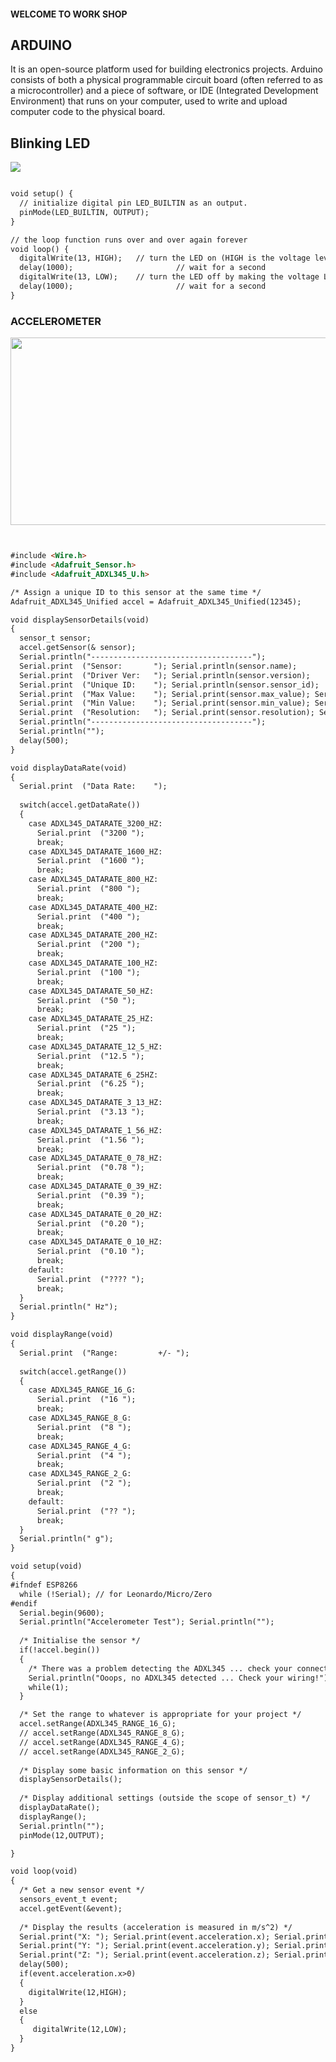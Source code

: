 #### WELCOME TO WORK SHOP
## ARDUINO

  It is an open-source platform used for building electronics projects. Arduino consists of both a physical programmable circuit board (often referred to as a microcontroller) and a piece of software, or IDE (Integrated Development Environment) that runs on your computer, used to write and upload computer code to the physical board.

## Blinking  LED



<img src="https://lh3.googleusercontent.com/7Gk9LGjB8oSRRnKOsgfddZRuFhcpxEGdFEwiiCfrtyqdKdMGDZpU02WeXM4WYj6hhmDW9_uA-2YzPB1SgypiaFl_v5NzodoKk7wrzNuNj9-n9aa_elyO0ix-n9KO3sG4lzpnBclfn1oICJ7mMh4CrsQrhk0oOEo76aRcvEIrOMzxDmItsnVwJu6WvstX-vUb4acjPOtacNggFPcQX5uGhQuYnkGgdljMBLjEBxWvsNjl8SmgweX5r5F5k0vMvkTrlh8YHJlI9qsb_FRaGfRNX0zlgyHJYn6Nj2etc_vB07b4dNYz6FAhwiX801W3DnvrBjO6ZTfEcyjVqIjJBXtE-2_IP24_OIA4r27QnUT4VnmKA0hTcefUp8rYmkujUnvuweoHVKZW6iwXBwfeVHCiVaqnqdshXafAuESWrkPsQ2UXJo-gmfRnTOO3LvY1Q3pKWgwo061zhekpcRPwdlnNYG6o08G5IE7D7tk-ZZvbfhz6mEDKCaKpZ5xzG_gjD4-DvoKksu2jvyprtFKoRhNNUGmJxrWlayGa3OPABvM9_0tFXav6fcBcWqteiR9F2gvXC3s6frwC9fQ7EabwYyhN9mzZ6B99cdCrfT2vYCoO9gbBte-qdu5KxOjVaqB8yg_o38HTlqXR_-oDeGF7BMESV3g=w676-h711-no">

```markdown

void setup() {
  // initialize digital pin LED_BUILTIN as an output.
  pinMode(LED_BUILTIN, OUTPUT);
}

// the loop function runs over and over again forever
void loop() {
  digitalWrite(13, HIGH);   // turn the LED on (HIGH is the voltage level)
  delay(1000);                       // wait for a second
  digitalWrite(13, LOW);    // turn the LED off by making the voltage LOW
  delay(1000);                       // wait for a second
}
```
### ACCELEROMETER


<img src="https://lh3.googleusercontent.com/dbptci5bvODfZZYAILXxJtp-GfqF3eQxjrSW4plfqt65JZk9E42KTC_iSSm80GrSqD45oFlsUaYolk1zzg3FpwbRjJBqdICrO5YcF1nDwy-Kr6dQ8T0G8KdT4Yrsju0euaZdBp8XKB2QavkxKoeR7SYXkBtAQC9oBXJ7G3nzlHYMtmnOXXhh7-271BLyIQ1o_-wUke_g-N4BypAczb2NkALDtS6gyCZGr5cEDJFLMQREUvFUHP5tTMBQmmPIB4hYOpdt79wRSHoM9NVZeFrYAQklDFYMX-cwu-yJSXIl0-7Uuh7OaC18tKKBIYCUE5jOLV3cyUcKj8EHSUD3UJ_jgLvlmtJG2H4T20HhGF1knwb6zykBm1hCp7WBUCkhACyd8Jto1r-mLL_h-aBFis1ulyKCi_HcGmfUE31W5DBmUEMvsUpLW4B83xsTKuQI_mbC5NCksGlQBWXEbb2MKUWXI93Sk75BZqPKPrBeHLRyiIYmWoMJGFWuULERkMu2a61sMrYKADzR2H9d_Bf9ON2Bunk1lcTxGbJK1Vkged2YlK7ugBH78LFQfRQLjGZf_LyvE84ia__PuAP3ujjJFVexjHhASU-soeE2ako7TxYkfE1XOHYag2Siuy7wwxmvGrHFCLFEmNlDdNnYkwR66DND2Sc=w352-h280-no" height="300" width="800" >



```markdown


#include <Wire.h>
#include <Adafruit_Sensor.h>
#include <Adafruit_ADXL345_U.h>

/* Assign a unique ID to this sensor at the same time */
Adafruit_ADXL345_Unified accel = Adafruit_ADXL345_Unified(12345);

void displaySensorDetails(void)
{
  sensor_t sensor;
  accel.getSensor(& sensor);
  Serial.println("------------------------------------");
  Serial.print  ("Sensor:       "); Serial.println(sensor.name);
  Serial.print  ("Driver Ver:   "); Serial.println(sensor.version);
  Serial.print  ("Unique ID:    "); Serial.println(sensor.sensor_id);
  Serial.print  ("Max Value:    "); Serial.print(sensor.max_value); Serial.println(" m/s^2");
  Serial.print  ("Min Value:    "); Serial.print(sensor.min_value); Serial.println(" m/s^2");
  Serial.print  ("Resolution:   "); Serial.print(sensor.resolution); Serial.println(" m/s^2");  
  Serial.println("------------------------------------");
  Serial.println("");
  delay(500);
}

void displayDataRate(void)
{
  Serial.print  ("Data Rate:    "); 
  
  switch(accel.getDataRate())
  {
    case ADXL345_DATARATE_3200_HZ:
      Serial.print  ("3200 "); 
      break;
    case ADXL345_DATARATE_1600_HZ:
      Serial.print  ("1600 "); 
      break;
    case ADXL345_DATARATE_800_HZ:
      Serial.print  ("800 "); 
      break;
    case ADXL345_DATARATE_400_HZ:
      Serial.print  ("400 "); 
      break;
    case ADXL345_DATARATE_200_HZ:
      Serial.print  ("200 "); 
      break;
    case ADXL345_DATARATE_100_HZ:
      Serial.print  ("100 "); 
      break;
    case ADXL345_DATARATE_50_HZ:
      Serial.print  ("50 "); 
      break;
    case ADXL345_DATARATE_25_HZ:
      Serial.print  ("25 "); 
      break;
    case ADXL345_DATARATE_12_5_HZ:
      Serial.print  ("12.5 "); 
      break;
    case ADXL345_DATARATE_6_25HZ:
      Serial.print  ("6.25 "); 
      break;
    case ADXL345_DATARATE_3_13_HZ:
      Serial.print  ("3.13 "); 
      break;
    case ADXL345_DATARATE_1_56_HZ:
      Serial.print  ("1.56 "); 
      break;
    case ADXL345_DATARATE_0_78_HZ:
      Serial.print  ("0.78 "); 
      break;
    case ADXL345_DATARATE_0_39_HZ:
      Serial.print  ("0.39 "); 
      break;
    case ADXL345_DATARATE_0_20_HZ:
      Serial.print  ("0.20 "); 
      break;
    case ADXL345_DATARATE_0_10_HZ:
      Serial.print  ("0.10 "); 
      break;
    default:
      Serial.print  ("???? "); 
      break;
  }  
  Serial.println(" Hz");  
}

void displayRange(void)
{
  Serial.print  ("Range:         +/- "); 
  
  switch(accel.getRange())
  {
    case ADXL345_RANGE_16_G:
      Serial.print  ("16 "); 
      break;
    case ADXL345_RANGE_8_G:
      Serial.print  ("8 "); 
      break;
    case ADXL345_RANGE_4_G:
      Serial.print  ("4 "); 
      break;
    case ADXL345_RANGE_2_G:
      Serial.print  ("2 "); 
      break;
    default:
      Serial.print  ("?? "); 
      break;
  }  
  Serial.println(" g");  
}

void setup(void) 
{
#ifndef ESP8266
  while (!Serial); // for Leonardo/Micro/Zero
#endif
  Serial.begin(9600);
  Serial.println("Accelerometer Test"); Serial.println("");
  
  /* Initialise the sensor */
  if(!accel.begin())
  {
    /* There was a problem detecting the ADXL345 ... check your connections */
    Serial.println("Ooops, no ADXL345 detected ... Check your wiring!");
    while(1);
  }

  /* Set the range to whatever is appropriate for your project */
  accel.setRange(ADXL345_RANGE_16_G);
  // accel.setRange(ADXL345_RANGE_8_G);
  // accel.setRange(ADXL345_RANGE_4_G);
  // accel.setRange(ADXL345_RANGE_2_G);
  
  /* Display some basic information on this sensor */
  displaySensorDetails();
  
  /* Display additional settings (outside the scope of sensor_t) */
  displayDataRate();
  displayRange();
  Serial.println("");
  pinMode(12,OUTPUT);

}

void loop(void) 
{
  /* Get a new sensor event */ 
  sensors_event_t event; 
  accel.getEvent(&event);
 
  /* Display the results (acceleration is measured in m/s^2) */
  Serial.print("X: "); Serial.print(event.acceleration.x); Serial.print("  ");
  Serial.print("Y: "); Serial.print(event.acceleration.y); Serial.print("  ");
  Serial.print("Z: "); Serial.print(event.acceleration.z); Serial.print("  ");Serial.println("m/s^2 "); 
  delay(500);
  if(event.acceleration.x>0)
  {
    digitalWrite(12,HIGH);
  }
  else
  {
     digitalWrite(12,LOW);
  }
}
```
